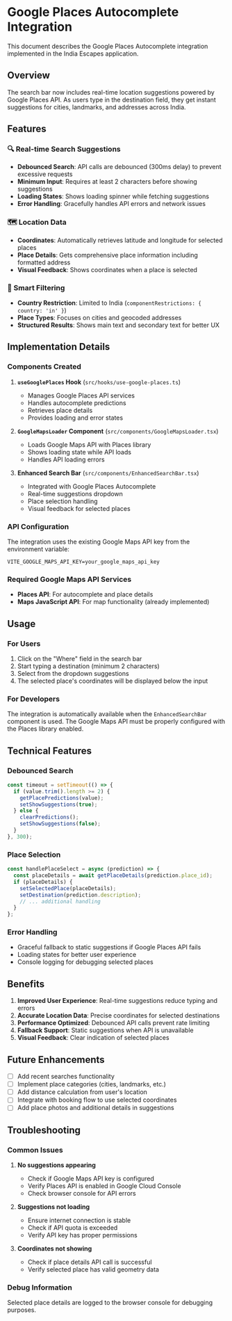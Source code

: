 # Google Places Autocomplete Integration

This document describes the Google Places Autocomplete integration implemented in the India Escapes application.

## Overview

The search bar now includes real-time location suggestions powered by Google Places API. As users type in the destination field, they get instant suggestions for cities, landmarks, and addresses across India.

## Features

### 🔍 Real-time Search Suggestions
- **Debounced Search**: API calls are debounced (300ms delay) to prevent excessive requests
- **Minimum Input**: Requires at least 2 characters before showing suggestions
- **Loading States**: Shows loading spinner while fetching suggestions
- **Error Handling**: Gracefully handles API errors and network issues

### 🗺️ Location Data
- **Coordinates**: Automatically retrieves latitude and longitude for selected places
- **Place Details**: Gets comprehensive place information including formatted address
- **Visual Feedback**: Shows coordinates when a place is selected

### 🎯 Smart Filtering
- **Country Restriction**: Limited to India (`componentRestrictions: { country: 'in' }`)
- **Place Types**: Focuses on cities and geocoded addresses
- **Structured Results**: Shows main text and secondary text for better UX

## Implementation Details

### Components Created

1. **`useGooglePlaces` Hook** (`src/hooks/use-google-places.ts`)
   - Manages Google Places API services
   - Handles autocomplete predictions
   - Retrieves place details
   - Provides loading and error states

2. **`GoogleMapsLoader` Component** (`src/components/GoogleMapsLoader.tsx`)
   - Loads Google Maps API with Places library
   - Shows loading state while API loads
   - Handles API loading errors

3. **Enhanced Search Bar** (`src/components/EnhancedSearchBar.tsx`)
   - Integrated with Google Places Autocomplete
   - Real-time suggestions dropdown
   - Place selection handling
   - Visual feedback for selected places

### API Configuration

The integration uses the existing Google Maps API key from the environment variable:
```env
VITE_GOOGLE_MAPS_API_KEY=your_google_maps_api_key
```

### Required Google Maps API Services

- **Places API**: For autocomplete and place details
- **Maps JavaScript API**: For map functionality (already implemented)

## Usage

### For Users
1. Click on the "Where" field in the search bar
2. Start typing a destination (minimum 2 characters)
3. Select from the dropdown suggestions
4. The selected place's coordinates will be displayed below the input

### For Developers
The integration is automatically available when the `EnhancedSearchBar` component is used. The Google Maps API must be properly configured with the Places library enabled.

## Technical Features

### Debounced Search
```typescript
const timeout = setTimeout(() => {
  if (value.trim().length >= 2) {
    getPlacePredictions(value);
    setShowSuggestions(true);
  } else {
    clearPredictions();
    setShowSuggestions(false);
  }
}, 300);
```

### Place Selection
```typescript
const handlePlaceSelect = async (prediction) => {
  const placeDetails = await getPlaceDetails(prediction.place_id);
  if (placeDetails) {
    setSelectedPlace(placeDetails);
    setDestination(prediction.description);
    // ... additional handling
  }
};
```

### Error Handling
- Graceful fallback to static suggestions if Google Places API fails
- Loading states for better user experience
- Console logging for debugging selected places

## Benefits

1. **Improved User Experience**: Real-time suggestions reduce typing and errors
2. **Accurate Location Data**: Precise coordinates for selected destinations
3. **Performance Optimized**: Debounced API calls prevent rate limiting
4. **Fallback Support**: Static suggestions when API is unavailable
5. **Visual Feedback**: Clear indication of selected places

## Future Enhancements

- [ ] Add recent searches functionality
- [ ] Implement place categories (cities, landmarks, etc.)
- [ ] Add distance calculation from user's location
- [ ] Integrate with booking flow to use selected coordinates
- [ ] Add place photos and additional details in suggestions

## Troubleshooting

### Common Issues

1. **No suggestions appearing**
   - Check if Google Maps API key is configured
   - Verify Places API is enabled in Google Cloud Console
   - Check browser console for API errors

2. **Suggestions not loading**
   - Ensure internet connection is stable
   - Check if API quota is exceeded
   - Verify API key has proper permissions

3. **Coordinates not showing**
   - Check if place details API call is successful
   - Verify selected place has valid geometry data

### Debug Information
Selected place details are logged to the browser console for debugging purposes. 